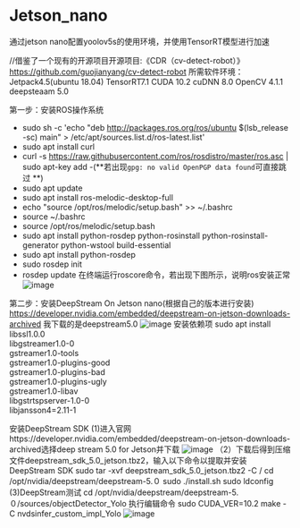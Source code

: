 # Jetson_nano
通过jetson nano配置yoolov5s的使用环境，并使用TensorRT模型进行加速



//借鉴了一个现有的开源项目开源项目:《CDR（cv-detect-robot）》https://github.com/guojianyang/cv-detect-robot
所需软件环境：
    Jetpack4.5(ubuntu 18.04)
    TensorRT7.1
    CUDA 10.2
    cuDNN 8.0
    OpenCV 4.1.1
    deepsteaam 5.0

第一步：安装ROS操作系统
- sudo sh -c 'echo "deb http://packages.ros.org/ros/ubuntu $(lsb_release -sc) main" > /etc/apt/sources.list.d/ros-latest.list'
- sudo apt install curl 
- curl -s https://raw.githubusercontent.com/ros/rosdistro/master/ros.asc | sudo apt-key add -(**若出现`gpg: no valid OpenPGP data found`可直接跳过 **)
- sudo apt update
- sudo apt install ros-melodic-desktop-full
- echo "source /opt/ros/melodic/setup.bash" >> ~/.bashrc
- source ~/.bashrc
- source /opt/ros/melodic/setup.bash
- sudo apt install python-rosdep python-rosinstall python-rosinstall-generator python-wstool build-essential
- sudo apt install python-rosdep
- sudo rosdep init
- rosdep update
在终端运行roscore命令，若出现下图所示，说明ros安装正常
![image](https://github.com/xu-rui/Jetson_nano/assets/73344517/67f674b9-6270-4bfa-befe-0abd705a1d26)

第二步：安装DeepStream On Jetson nano(根据自己的版本进行安装)
https://developer.nvidia.com/embedded/deepstream-on-jetson-downloads-archived
我下载的是deepstream5.0
![image](https://github.com/xu-rui/Jetson_nano/assets/73344517/5867f8a1-8e86-42e4-bc52-7b9847aca8f2)
安装依赖项
sudo apt install \
libssl1.0.0 \
libgstreamer1.0-0 \
gstreamer1.0-tools \
gstreamer1.0-plugins-good \
gstreamer1.0-plugins-bad \
gstreamer1.0-plugins-ugly \
gstreamer1.0-libav \
libgstrtspserver-1.0-0 \
libjansson4=2.11-1

安装DeepStream SDK
(1)进入官网https://developer.nvidia.com/embedded/deepstream-on-jetson-downloads-archived选择deep stream 5.0 for Jetson并下载
![image](https://github.com/xu-rui/Jetson_nano/assets/73344517/1b98f83b-d2dd-4f22-81af-6ee6cd3038ae)
（2）下载后得到压缩文件deepstream_sdk_5.0_jetson.tbz2，输入以下命令以提取并安装DeepStream SDK
sudo tar -xvf deepstream_sdk_5.0_jetson.tbz2 -C /
cd /opt/nvidia/deepstream/deepstream-5.０
sudo ./install.sh
sudo ldconfig
(3)DeepStream测试
cd /opt/nvidia/deepstream/deepstream-5.０/sources/objectDetector_Yolo
执行编辑命令
sudo  CUDA_VER=10.2 make -C nvdsinfer_custom_impl_Yolo
![image](https://github.com/xu-rui/Jetson_nano/assets/73344517/6b7e97f5-719e-433b-a52c-bb6634e51981)


